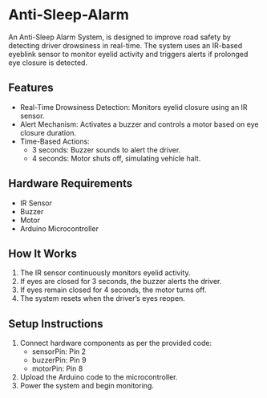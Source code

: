 # Anti-Sleep-Alarm
An Anti-Sleep Alarm System, is designed to improve road safety by detecting driver drowsiness in real-time. The system uses an IR-based eyeblink sensor to monitor eyelid activity and triggers alerts if prolonged eye closure is detected.

## Features

- Real-Time Drowsiness Detection: Monitors eyelid closure using an IR sensor.
- Alert Mechanism: Activates a buzzer and controls a motor based on eye closure duration.
- Time-Based Actions:
  - 3 seconds: Buzzer sounds to alert the driver.
  - 4 seconds: Motor shuts off, simulating vehicle halt.

## Hardware Requirements

- IR Sensor  
- Buzzer  
- Motor  
- Arduino Microcontroller

## How It Works

1. The IR sensor continuously monitors eyelid activity.
2. If eyes are closed for 3 seconds, the buzzer alerts the driver.
3. If eyes remain closed for 4 seconds, the motor turns off.
4. The system resets when the driver’s eyes reopen.

## Setup Instructions

1. Connect hardware components as per the provided code:
   - sensorPin: Pin 2  
   - buzzerPin: Pin 9  
   - motorPin: Pin 8  
2. Upload the Arduino code to the microcontroller.
3. Power the system and begin monitoring.
